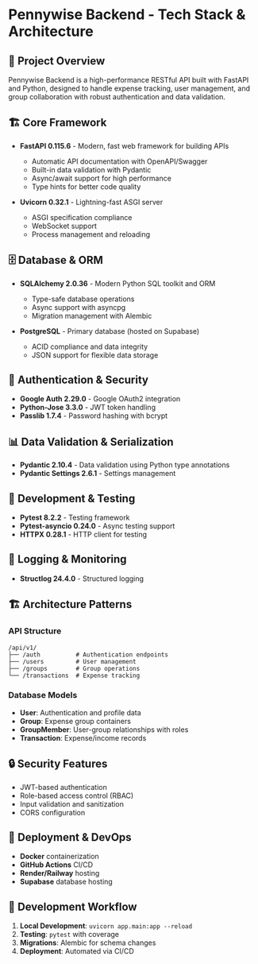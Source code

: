 # Pennywise Backend - Tech Stack & Architecture

## 🎯 Project Overview
Pennywise Backend is a high-performance RESTful API built with FastAPI and Python, designed to handle expense tracking, user management, and group collaboration with robust authentication and data validation.

## 🏗️ Core Framework
- **FastAPI 0.115.6** - Modern, fast web framework for building APIs
  - Automatic API documentation with OpenAPI/Swagger
  - Built-in data validation with Pydantic
  - Async/await support for high performance
  - Type hints for better code quality

- **Uvicorn 0.32.1** - Lightning-fast ASGI server
  - ASGI specification compliance
  - WebSocket support
  - Process management and reloading

## 🗄️ Database & ORM
- **SQLAlchemy 2.0.36** - Modern Python SQL toolkit and ORM
  - Type-safe database operations
  - Async support with asyncpg
  - Migration management with Alembic

- **PostgreSQL** - Primary database (hosted on Supabase)
  - ACID compliance and data integrity
  - JSON support for flexible data storage

## 🔐 Authentication & Security
- **Google Auth 2.29.0** - Google OAuth2 integration
- **Python-Jose 3.3.0** - JWT token handling
- **Passlib 1.7.4** - Password hashing with bcrypt

## 📊 Data Validation & Serialization
- **Pydantic 2.10.4** - Data validation using Python type annotations
- **Pydantic Settings 2.6.1** - Settings management

## 🔧 Development & Testing
- **Pytest 8.2.2** - Testing framework
- **Pytest-asyncio 0.24.0** - Async testing support
- **HTTPX 0.28.1** - HTTP client for testing

## 📝 Logging & Monitoring
- **Structlog 24.4.0** - Structured logging

## 🏗️ Architecture Patterns

### API Structure
```
/api/v1/
├── /auth          # Authentication endpoints
├── /users         # User management
├── /groups        # Group operations
└── /transactions  # Expense tracking
```

### Database Models
- **User**: Authentication and profile data
- **Group**: Expense group containers
- **GroupMember**: User-group relationships with roles
- **Transaction**: Expense/income records

## 🔒 Security Features
- JWT-based authentication
- Role-based access control (RBAC)
- Input validation and sanitization
- CORS configuration

## 🚀 Deployment & DevOps
- **Docker** containerization
- **GitHub Actions** CI/CD
- **Render/Railway** hosting
- **Supabase** database hosting

## 🔄 Development Workflow
1. **Local Development**: `uvicorn app.main:app --reload`
2. **Testing**: `pytest` with coverage
3. **Migrations**: Alembic for schema changes
4. **Deployment**: Automated via CI/CD 